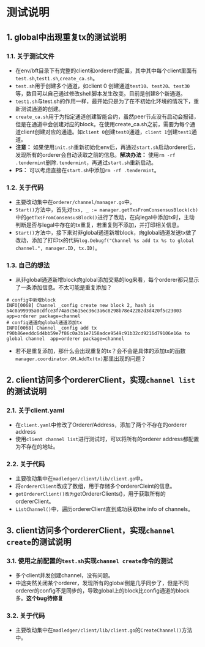 # 测试说明

## 1. global中出现重复tx的测试说明

### 1.1. 关于测试文件

- 在env/bft目录下有完整的client和orderer的配置，其中其中每个client里面有`test.sh`,`test1.sh`,`create_ca.sh`。
- `test.sh`用于创建多个通道，如client 0 创建通道`test10`、`test20`、`test30`等，数目可以自己通过修改shell脚本发生改变。目前是创建8个新通道。
- `test1.sh`与test.sh的作用一样，最开始只是为了在不初始化环境的情况下，重新测试通道的创建。
- `create_ca.sh`用于为指定通道创建智能合约，虽然peer节点没有启动会报错，但是在通道中会创建对应的block。在使用create_ca.sh之前，需要为每个通道client创建对应的通道。如`client 0`创建`test0`通道，`client 1`创建`test1`通道。
- **注意：** 如果使用`init.sh`重新初始化env后，再通过`start.sh`启动orderer后，发现所有的orderer会自动读取之前的信息。**解决办法：** 使用`rm -rf .tendermint`删除`.tendermint`，再通过`start.sh`重新启动。
- **PS：** 可以考虑直接在`start.sh`中添加`rm -rf .tendermint`。

### 1.2. 关于代码

- 主要改动集中在`orderer/channel/manager.go`中。
- `Start()`方法中，首先对`txs, _ := manager.getTxsFromConsensusBlock(cb)`中的`getTxsFromConsensusBlock()`进行了改动，在向legal中添加tx时，主动判断是否与legal中存在的tx重复，若重复则不添加，并打印相关信息。
- `Start()`方法中，接下来对非global通道新增block，向global通道发送tx做了改动，添加了打印tx的代码`log.Debugf("Channel %s add tx %s to global channel.", manager.ID, tx.ID)`。

### 1.3. 自己的想法

- 从非global通道新增block向global添加交易的log来看，每个orderer都只显示了一条添加信息。不太可能是重复添加？

```shell
# config中新增block
INFO[0068] Channel _config create new block 2, hash is 54c0a99995a0cdfce3f74a9c5615ec36c3a6c8298b78e42282d3d420f5c23003  app=orderer package=channel
# config通道向global通道添加tx
INFO[0068] Channel _config add tx f90b86eeddc6d4bb59e7f86c0a3b1e7158adce9549c91b32cd9216d79106e16a to global channel  app=orderer package=channel
```

- 若不是重复添加，那什么会出现重复的tx？会不会是具体的添加tx的函数`manager.coordinator.GM.AddTx(tx)`那里出现的问题？

## 2. client访问多个ordererClient，实现`channel list`的测试说明

### 2.1. 关于client.yaml

- 在`client.yaml`中修改了Orderer/Address，添加了两个不存在的orderer address
- 使用`client channel list`进行测试时，可以将所有的orderer address都配置为不存在的地址。

### 2.2. 关于代码

- 主要改动集中在`madledger/client/lib/client.go`中。
- 将`ordererClient`改成了数组，用于存储多个ordererCleint的信息。
- `getOrdererClient()改为`getOrdererClients()，用于获取所有的ordererClient。
- `ListChannel()`中，遍历ordererClient直到成功获取the info of channels。

## 3. client访问多个ordererClient，实现`channel create`的测试说明

### 3.1. 使用之前配置的`test.sh`实现`channel create`命令的测试

- 多个client并发创建channel，没有问题。
- 中途突然关闭某个orderer，发现所有的global倒是几乎同步了，但是不同orderer的config不是同步的，导致global上的block比config通道的block多。**这个bug待修复**

### 3.2. 关于代码

- 主要改动集中在`madledger/client/lib/client.go`的`CreateChannel()`方法中。
